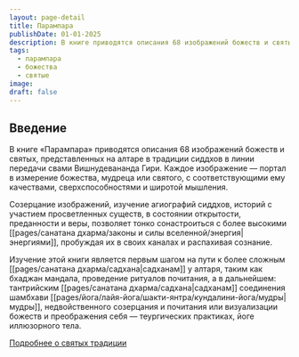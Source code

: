 ```yaml
---
layout: page-detail
title: Парампара
publishDate: 01-01-2025
description: В книге приводятся описания 68 изображений божеств и святых, представленных на алтаре в традиции сиддхов в линии передачи Свами Вишнудевананда Гири. Каждое изображение - портал в измерение божества, мудреца или святого, с соответствующими ему качествами, сверхспособностями и широтой мышления.
tags:
  - парампара
  - божества
  - святые
image: 
draft: false
---
```


## Введение

 В книге «Парампара» приводятся описания 68 изображений божеств и святых, представленных на алтаре в традиции сиддхов в линии передачи свами Вишнудевананда Гири. Каждое изображение — портал в измерение божества, мудреца или святого, с соответствующими ему качествами, сверхспособностями и широтой мышления.

 Созерцание изображений, изучение агиографий сиддхов, историй с участием просветленных существ, в состоянии открытости, преданности и веры, позволяет тонко сонастроиться с более высокими [[pages/санатана дхарма/законы и силы вселенной/энергия|энергиями]], пробуждая их в своих каналах и распахивая сознание.

 Изучение этой книги является первым шагом на пути к более сложным [[pages/санатана дхарма/садхана|садханам]] у алтаря, таким как бхаджан мандала, проведение ритуалов почитания, а в дальнейшем: тантрийским [[pages/санатана дхарма/садхана|садханам]] соединения шамбхави [[pages/йога/лайя-йога/шакти-янтра/кундалини-йога/мудры|мудры]], недвойственного созерцания и почитания или визуализации божеств и преображения себя — теургических практиках, йоге иллюзорного тела.

  
[Подробнее о святых традиции](/religiya-i-filosofiya/bogi-i-svyatye-nashey-traditsii/)  
  
